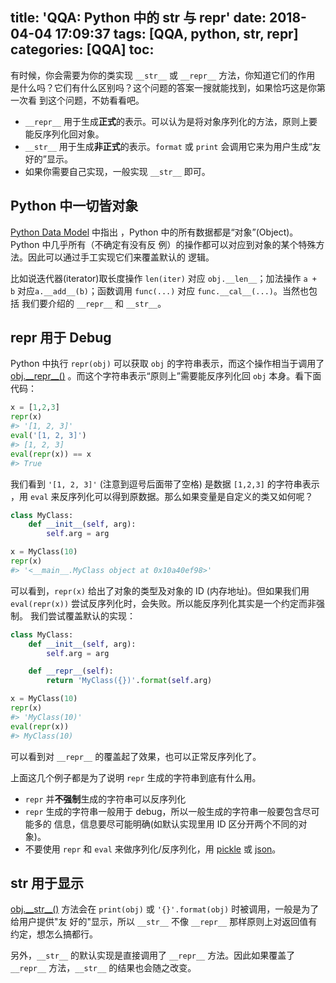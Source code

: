 title: 'QQA: Python 中的 str 与 repr'
date: 2018-04-04 17:09:37
tags: [QQA, python, str, repr]
categories: [QQA]
toc:
---

有时候，你会需要为你的类实现 `__str__` 或 `__repr__` 方法，你知道它们的作用
是什么吗？它们有什么区别吗？这个问题的答案一搜就能找到，如果恰巧这是你第一次看
到这个问题，不妨看看吧。

<!--more-->

- `__repr__` 用于生成**正式**的表示。可以认为是将对象序列化的方法，原则上要
    能反序列化回对象。
- `__str__` 用于生成**非正式**的表示。`format` 或 `print` 会调用它来为用户生成“友好的”显示。
- 如果你需要自己实现，一般实现 `__str__` 即可。

## Python 中一切皆对象

[Python Data Model](https://docs.python.org/3/reference/datamodel.html) 中指出
，Python 中的所有数据都是“对象”(Object)。Python 中几乎所有（不确定有没有反
例）的操作都可以对应到对象的某个特殊方法。因此可以通过手工实现它们来覆盖默认的
逻辑。

比如说迭代器(iterator)取长度操作 `len(iter)` 对应 `obj.__len__`；加法操作 `a + b`
对应`a.__add__(b)`；函数调用 `func(...)` 对应 `func.__cal__(...)`。当然也包括
我们要介绍的 `__repr__` 和 `__str__`。

## repr 用于 Debug

Python 中执行 `repr(obj)` 可以获取 `obj` 的字符串表示，而这个操作相当于调用了
[obj.\_\_repr\_\_()](https://docs.python.org/3/reference/datamodel.html#object.__repr__)
。而这个字符串表示“原则上”需要能反序列化回 `obj` 本身。看下面代码：

```python
x = [1,2,3]
repr(x)
#> '[1, 2, 3]'
eval('[1, 2, 3]')
#> [1, 2, 3]
eval(repr(x)) == x
#> True
```

我们看到 `'[1, 2, 3]'` (注意到逗号后面带了空格) 是数据 `[1,2,3]` 的字符串表示
，用 `eval` 来反序列化可以得到原数据。那么如果变量是自定义的类又如何呢？

```python
class MyClass:
    def __init__(self, arg):
        self.arg = arg

x = MyClass(10)
repr(x)
#> '<__main__.MyClass object at 0x10a40ef98>'
```

可以看到，`repr(x)` 给出了对象的类型及对象的 ID (内存地址)。但如果我们用
`eval(repr(x))` 尝试反序列化时，会失败。所以能反序列化其实是一个约定而非强制。
我们尝试覆盖默认的实现：

```python
class MyClass:
    def __init__(self, arg):
        self.arg = arg

    def __repr__(self):
        return 'MyClass({})'.format(self.arg)

x = MyClass(10)
repr(x)
#> 'MyClass(10)'
eval(repr(x))
#> MyClass(10)
```

可以看到对 `__repr__` 的覆盖起了效果，也可以正常反序列化了。

上面这几个例子都是为了说明 `repr` 生成的字符串到底有什么用。

- `repr` 并**不强制**生成的字符串可以反序列化
- `repr` 生成的字符串一般用于 debug，所以一般生成的字符串一般要包含尽可能多的
    信息，信息要尽可能明确(如默认实现里用 ID 区分开两个不同的对象)。
- 不要使用 `repr` 和 `eval` 来做序列化/反序列化，用 [pickle](https://docs.python.org/3/library/pickle.html) 或 [json](https://docs.python.org/3/library/pickle.html)。

## str 用于显示

[obj.\_\_str\_\_()](https://docs.python.org/3/reference/datamodel.html#object.__str__)
方法会在 `print(obj)` 或 `'{}'.format(obj)` 时被调用，一般是为了给用户提供"友
好的"显示，所以 `__str__` 不像 `__repr__` 那样原则上对返回值有约定，想怎么搞都行。

另外，`__str__` 的默认实现是直接调用了 `__repr__` 方法。因此如果覆盖了
`__repr__` 方法，`__str__` 的结果也会随之改变。

